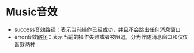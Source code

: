 # Music音效
- success音效[路径](../Sources/music/success.mp3)：表示当前操作已经成功，并且不会跳出任何消息窗口
- error音效[路径](../Sources/music/error.mp3)：表示当前的操作失败或者被阻退，分为伴随消息窗口和仅仅音效两种

